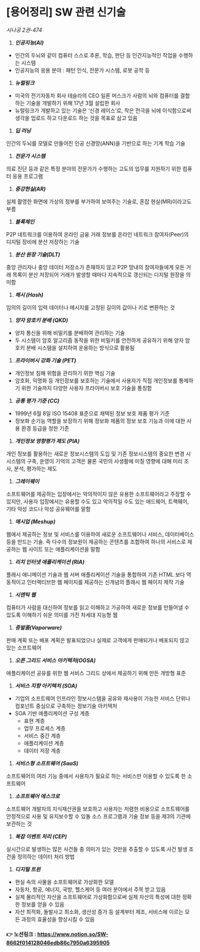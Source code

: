 # [용어정리] SW 관련 신기술

*시나공 2권-474*

1. ***인공지능(AI)***
- 인간의 두뇌와 같이 컴퓨터 스스로 추론, 학습, 판단 등 인간지능적인 작업을 수행하는 시스템
- 인공지능의 응용 분야 : 패턴 인식, 전문가 시스템, 로봇 공학 등

1. ***뉴럴링크***
- 미국의 전기자동차 회사 테슬라의 CEO 일론 머스크가 사람의 뇌와 컴퓨터를 결합하는 기술을 개발하기 위해 17년 3월 설립한 회사
- 뉴럴링크가 개발하고 있는 기술은 ‘신경 레이스’로, 작은 전극을 뇌에 이식함으로써 생각을 업로드 하고 다운로드 하는 것을 목표로 삼고 있음

1. ***딥 러닝***

인간의 두뇌를 모델로 만들어진 인공 신경망(ANN)을 기반으로 하는 기계 학습 기술

1. ***전문가 시스템***

의료 진단 등과 같은 특정 분야의 전문가가 수행하는 고도의 업무를 지원하기 위한 컴퓨터 응용 프로그램

1. ***증강현실(AR)***

실제 촬영한 화면에 가상의 정부를 부가하여 보여주는 기술로, 혼잡 현실(MR)이라고도 부름

1. ***블록체인***

P2P 네트워크를 이용하여 온라인 금융 거래 정보를 온라인 네트워크 참여자(Peer)의 디지털 장비에 분산 저장하는 기술

1. ***분산 원장 기술(DLT)***

중앙 관리자나 중앙 데이터 저장소가 존재하지 않고 P2P 망내의 참여자들에게 모든 거래 목록이 분산 저장되어 거래가 발생할 때마다 지속적으로 갱신되는 디지털 원장을 의미함

1. ***해시 (Hash)***

임의의 길이의 입력 데이터나 메시지를 고정된 길이의 값이나 키로 변환하는 것

1. ***양자 암호키 분배 (QKD)***
- 양자 통신을 위해 비밀키를 분배하여 관리하는 기술
- 두 시스템이 암호 알고리즘 동작을 위한 비밀키를 안전하게 공유하기 위해 양자 암호키 분배 시스템을 설치하여 운용하는 방식으로 활용됨

1. ***프라이버시 강화 기술 (PET)***
- 개인정보 침해 위험을 관리하기 위한 핵심 기술
- 암호화, 익명화 등 개인정보를 보호하는 기술에서 사용자가 직접 개인정보를 통제하기 위한 기술까지 다양한 사용자 프라이버시 보호 기술을 통칭함

1. ***공통 평가 기준 (CC)***
- 1999년 6월 8일 ISO 15408 표준으로 채택된 정보 보호 제품 평가 기준
- 정보화 순기능 역할을 보장하기 위해 정보화 제품의 정보 보호 기능과 이에 대한 사용 환경 등급을 정한 기준

1. ***개인정보 영향평가 제도 (PIA)***

개인 정보를 활용하는 새로운 정보시스템의 도입 및 기존 정보시스템의 중요한 변경 시 시스템의 구축, 운영이 기억의 고객은 물론 국민의 사생활에 미칠 영향에 대해 미리 조사, 분석, 평가하는 제도

1. ***그레이웨이***

소프트웨어를 제공하는 입장에서는 악의적이지 않은 유용한 소프트웨어라고 주장할 수 있지만, 사용자 입장에서는 유용할 수도 있고 악의적일 수도 있는 애드웨어, 트랙웨어, 기타 악성 코드나 악성 공유웨어를 말함

1. ***매시업 (Meshup)***

웹에서 제공하는 정보 및 서비스를 이용하여 새로운 소프트웨어나 서비스, 데이터베이스 등을 만드는 기술. 즉 다수의 정보원이 제공하는 콘텐츠를 조합하여 하나의 서비스로 제공하는 웹 사이트 또는 애플리케이션을 말함

1. ***리치 인터넷 애플리케이션 (RIA)***

플래시 애니메이션 기술과 웹 서버 애플리케이션 기술을 통합하여 기존 HTML 보다 역동적이고 인터랙티브한 웹 페이지를 제공하는 신개념의 플래시 웹 페이지 제작 기술

1. ***시멘틱 웹***

컴퓨터가 사람을 대신하여 정보를 읽고 이해하고 가공하여 새로운 정보를 만들어낼 수 있도록 이해하기 쉬운 의미를 가진 차세대 지능형 웹

1. ***증발품(Vaporware)***

판매 계획 또는 배포 계획은 발표되었으나 실제로 고객에게 판매되거나 배포되지 않고 있는 소프트웨어

1. ***오픈 그리드 서비스 아키텍처(OGSA)***

애플리케이션 공유를 위한 웹 서비스 그리드 상에서 제공하기 위해 만든 개방형 표준

1. ***서비스 지향 아키텍처 (SOA)***
- 기업의 소프트웨어 인프라인 정보시스템을 공유와 재사용이 가능한 서비스 단위나 컴포넌트 중심으로 구축하는 정보기술 아키텍처
- SOA 기반 애플리케이션 구성 계층
    - 표현 계층
    - 업무 프로세스 계층
    - 서비스 중간 계층
    - 애플리케이션 계층
    - 데이터 저장 계층

1. ***서비스형 소프트웨어 (SaaS)***

소프트웨어의 여러 기능 중에서 사용자가 필요로 하는 서비스만 이용할 수 있도록 한 소프트웨어

1. ***소프트웨어 에스크로***

소프트웨어 개발자의 지식재산권을 보호하고 사용자는 저렴한 비용으로 소프트웨어를 안정적으로 사용 및 유지보수할 수 있돌 소스 프로그램과 기술 정보 등을 제3의 기관에 보관하는 것

1. ***복잡 이벤트 처리 (CEP)***

실시간으로 발생하는 많은 사건들 중 의미가 있는 것만을 추출할 수 있도록 사건 발생 조건을 정의하는 데이터 처리 방법

1. ***디지털 트윈***
- 현실 속의 사물을 소프트웨어로 가상화한 모델
- 자동차, 항공, 에너지, 국방, 헬스케어 등 여러 분야에서 주목 받고 있음
- 실제 물리적인 자산을 소프트웨어로 가상화함으로써 실제 자산의 특성에 대한 정확한 정보를 얻을 수 있음
- 자산 최적화, 돌발사고 최소화, 생산성 증가 등 설계부터 제조, 서비스에 이르는 모든 과정의 효율성을 향상시킬 수 있음

#### 👉 노션링크 : https://www.notion.so/SW-8662f014128046edb86c7950a6395905
